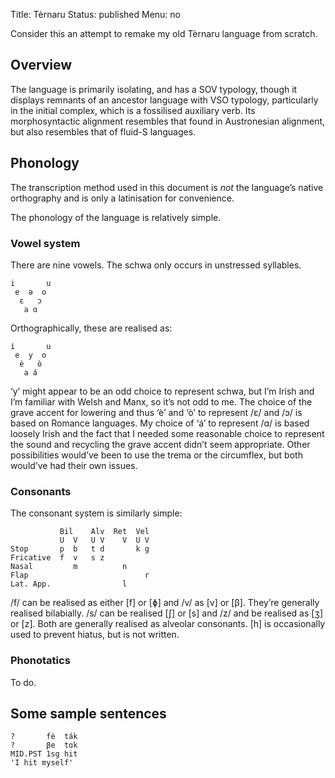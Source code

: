 Title: Tèrnaru
Status: published
Menu: no

Consider this an attempt to remake my old Tèrnaru language from scratch.

## Overview

The language is primarily isolating, and has a SOV typology, though it
displays remnants of an ancestor language with VSO typology,
particularly in the initial complex, which is a fossilised auxiliary
verb. Its morphosyntactic alignment resembles that found in Austronesian
alignment, but also resembles that of fluid-S languages.

## Phonology

The transcription method used in this document is *not* the language’s
native orthography and is only a latinisation for convenience.

The phonology of the language is relatively simple.

### Vowel system

There are nine vowels. The schwa only occurs in unstressed syllables.

```text
i       u
 e  ə  o
  ɛ   ɔ
   a ɑ
```

Orthographically, these are realised as:

```text
i       u
 e  y  o
  è   ò
   a á
```

‘y’ might appear to be an odd choice to represent schwa, but I’m Irish
and I’m familiar with Welsh and Manx, so it’s not odd to me. The choice
of the grave accent for lowering and thus ‘è’ and ‘ò’ to represent /ɛ/
and /ɔ/ is based on Romance languages. My choice of ‘á’ to represent /ɑ/
is based loosely Irish and the fact that I needed some reasonable choice
to represent the sound and recycling the grave accent didn’t seem
appropriate. Other possibilities would’ve been to use the trema or the
circumflex, but both would’ve had their own issues.

### Consonants

The consonant system is similarly simple:

```text
           Bil    Alv  Ret  Vel
           U  V   U V    V  U V 
Stop       p  b   t d       k g
Fricative  f  v   s z
Nasal         m          n
Flap                          r
Lat. App.                l
```

/f/ can be realised as either [f] or [ɸ] and /v/ as [v] or [β].
They’re generally realised bilabially. /s/ can be realised [ʃ] or
[s] and /z/ and be realised as [ʒ] or [z]. Both are generally
realised as alveolar consonants. [h] is occasionally used to prevent
hiatus, but is not written.

### Phonotatics

To do.

## Some sample sentences

```text
?       fè  ták
?       βe  tɑk
MID.PST 1sg hit
'I hit myself'
```
